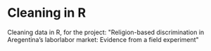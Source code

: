 # Cleaning in R
 Cleaning data in R, for the project: "Religion-based discrimination in Aregentina’s laborlabor market:  Evidence from a field experiment"

